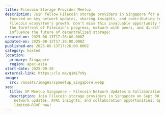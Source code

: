 ```yaml
---
title: Filecoin Storage Provider Meetup
description: ​​Join fellow Filecoin storage providers in Singapore for a meetup
  focused on key network updates, sharing insights, and contributing to the
  Filecoin ecosystem's growth. Don't miss this invaluable opportunity to stay at
  the forefront of Filecoin's progress, network with peers, and directly
  influence the future of decentralized storage!
created-on: 2025-08-13T17:26:00.000Z
updated-on: 2025-08-13T17:26:00.000Z
published-on: 2025-08-13T17:26:00.000Z
category: hosted
location:
  primary: Singapore
  region: apac-asia
start-date: 2025-09-30
external-link: https://lu.ma/q1mi7n9y
image:
  src: /assets/images/spmeetup_singapore.webp
seo:
  title: SP Meetup Singapore – Filecoin Network Updates & Collaboration
  description: Join Filecoin storage providers in Singapore on Sept 30 for key
    network updates, APAC insights, and collaboration opportunities. Space is
    limited—RSVP now!
---
```

